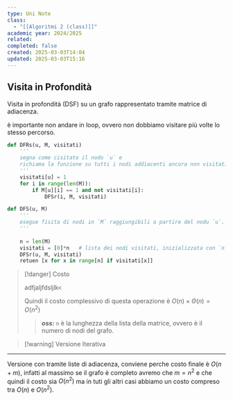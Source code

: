 ```yaml
---
type: Uni Note
class:
  - "[[Algoritmi 2 (class)]]"
academic year: 2024/2025
related: 
completed: false
created: 2025-03-03T14:04
updated: 2025-03-03T15:16
---
```

## Visita in Profondità

Visita in profondità (DSF) su un grafo rappresentato tramite matrice di adiacenza.


è importante non andare in loop, ovvero non dobbiamo visitare più volte lo stesso percorso.

```python
def DFRs(u, M, visitati)
	'''
	segna come cisitato il nodo `u` e
	richiama la funzione su tutti i nodi addiacenti ancora non visitati 
	'''
	visitati[u] = 1
	for i in range(len(M)): 
		if M[u][i] == 1 and not visitati[i]:
			DFSr(i, M, visitati)
```

```python
def DFS(u, M)
	'''
	esegue fisita di nodi in `M` raggiungibili a partire del nodu `u`.
	'''
	
	n = len(M)
	visitati = [0]*n   # lista dei nodi visitati, inizializzata con `n` volte 0
	DFSr(u, M, visitati)
	retuen [x for x in range[n] if visitati[x]]
```

>[!danger] Costo
>
>adfjaljfdsljlk<
>
>Quindi il costo complessivo di questa operazione è $O(n) \times \Theta(n) = O(n^{2})$
>
>>***oss:*** `n` è la lunghezza della lista della matrice, ovvero è il numero di nodi del grafo.

>[!warning] Versione Iterativa

---

Versione con tramite liste di adiacenza, conviene perche costo finale è $O(n+m)$, infatti al massimo se il grafo è completo avremo che $m = n^{2}$ e che quindi il costo sia $O(n^{2})$ ma in tuti gli altri casi abbiamo un costo compreso tra $O(n)$ e $O(n^{2})$.

